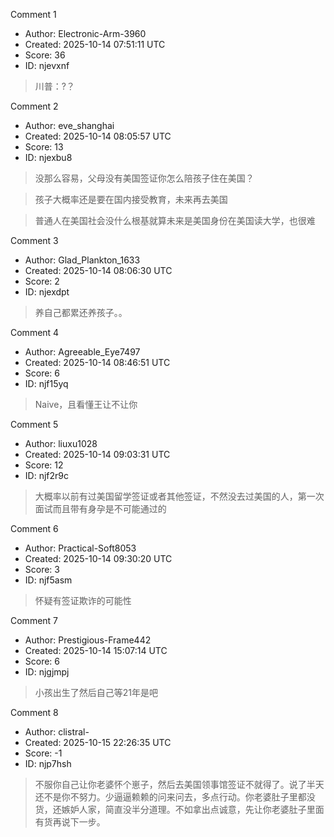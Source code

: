 Comment 1

- Author: Electronic-Arm-3960
- Created: 2025-10-14 07:51:11 UTC
- Score: 36
- ID: njevxnf

> 川普：?？

Comment 2

- Author: eve_shanghai
- Created: 2025-10-14 08:05:57 UTC
- Score: 13
- ID: njexbu8

> 没那么容易，父母没有美国签证你怎么陪孩子住在美国？

> 孩子大概率还是要在国内接受教育，未来再去美国

> 普通人在美国社会没什么根基就算未来是美国身份在美国读大学，也很难

Comment 3

- Author: Glad_Plankton_1633
- Created: 2025-10-14 08:06:30 UTC
- Score: 2
- ID: njexdpt

> 养自己都累还养孩子。。

Comment 4

- Author: Agreeable_Eye7497
- Created: 2025-10-14 08:46:51 UTC
- Score: 6
- ID: njf15yq

> Naive，且看懂王让不让你

Comment 5

- Author: liuxu1028
- Created: 2025-10-14 09:03:31 UTC
- Score: 12
- ID: njf2r9c

> 大概率以前有过美国留学签证或者其他签证，不然没去过美国的人，第一次面试而且带有身孕是不可能通过的

Comment 6

- Author: Practical-Soft8053
- Created: 2025-10-14 09:30:20 UTC
- Score: 3
- ID: njf5asm

> 怀疑有签证欺诈的可能性

Comment 7

- Author: Prestigious-Frame442
- Created: 2025-10-14 15:07:14 UTC
- Score: 6
- ID: njgjmpj

> 小孩出生了然后自己等21年是吧

Comment 8

- Author: clistral-
- Created: 2025-10-15 22:26:35 UTC
- Score: -1
- ID: njp7hsh

> 不服你自己让你老婆怀个崽子，然后去美国领事馆签证不就得了。说了半天还不是你不努力。少逼逼赖赖的问来问去，多点行动。你老婆肚子里都没货，还嫉妒人家，简直没半分道理。不如拿出点诚意，先让你老婆肚子里面有货再说下一步。

